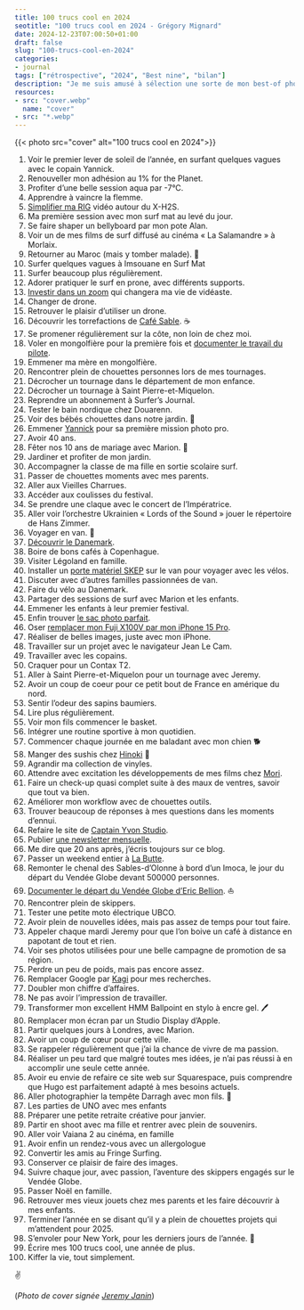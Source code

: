 ```yaml
---
title: 100 trucs cool en 2024
seotitle: "100 trucs cool en 2024 - Grégory Mignard"
date: 2024-12-23T07:00:50+01:00
draft: false
slug: "100-trucs-cool-en-2024"
categories:
- journal
tags: ["rétrospective", "2024", "Best nine", "bilan"]
description: "Je me suis amusé à sélection une sorte de mon best-of photo de l’année avec quelques moments marquants de mon année 2024."
resources:
- src: "cover.webp"
  name: "cover"
- src: "*.webp"
---
```


{{< photo src="cover" alt="100 trucs cool en 2024">}}

1. Voir le premier lever de soleil de l’année, en surfant quelques vagues avec le copain Yannick.
2. Renouveller mon adhésion au 1% for the Planet.
3. Profiter d’une belle session aqua par -7°C. 
4. Apprendre à vaincre la flemme.
5. [Simplifier ma RIG](https://gregorymignard.com/setup-video-fuji-xh2s/) vidéo autour du X-H2S.
6. Ma première session avec mon surf mat au levé du jour.
7. Se faire shaper un bellyboard par mon pote Alan.
8. Voir un de mes films de surf diffusé au cinéma « La Salamandre » à Morlaix.
9. Retourner au Maroc (mais y tomber malade). 🐪
10. Surfer quelques vagues à Imsouane en Surf Mat
11. Surfer beaucoup plus régulièrement.
12. Adorer pratiquer le surf en prone, avec différents supports.
13. [Investir dans un zoom](https://gregorymignard.com/sigma-18-50mm/) qui changera ma vie de vidéaste.
14. Changer de drone.
15. Retrouver le plaisir d’utiliser un drone.
16. Découvrir les torrefactions de [Café Sable](https://www.sable.cafe). ☕️
17. Se promener régulièrement sur la côte, non loin de chez moi.
18. Voler en mongolfière pour la première fois et [documenter le travail du pilote](https://captainyvon.fr/work/belc2024).
19. Emmener ma mère en mongolfière.
20. Rencontrer plein de chouettes personnes lors de mes tournages.
21. Décrocher un tournage dans le département de mon enfance.
22. Décrocher un tournage à Saint Pierre-et-Miquelon.
23. Reprendre un abonnement à Surfer’s Journal.
24. Tester le bain nordique chez Douarenn.
25. Voir des bébés chouettes dans notre jardin. 🦉
26. Emmener [Yannick](https://yannickschutz.com) pour sa première mission photo pro.
27. Avoir 40 ans.
28. Fêter nos 10 ans de mariage avec Marion. 💍
29. Jardiner et profiter de mon jardin.
30. Accompagner la classe de ma fille en sortie scolaire surf.
31. Passer de chouettes moments avec mes parents.
32. Aller aux Vieilles Charrues.
33. Accéder aux coulisses du festival.
34. Se prendre une claque avec le concert de l’Impératrice.
35. Aller voir l’orchestre Ukrainien « Lords of the Sound » jouer le répertoire de Hans Zimmer.
36. Voyager en van. 🚐
37. [Découvrir le Danemark](https://gregorymignard.com/roadtrip-danemark/).
38. Boire de bons cafés à Copenhague.
39. Visiter Légoland en famille.
40. Installer un [porte matériel SKEP](https://skep.life) sur le van pour voyager avec les vélos.
41. Discuter avec d’autres familles passionnées de van.
42. Faire du vélo au Danemark.
43. Partager des sessions de surf avec Marion et les enfants.
44. Emmener les enfants à leur premier festival.
45. Enfin trouver [le sac photo parfait](https://gregorymignard.com/peakdesign-travel-backpack30/).
46. Oser [remplacer mon Fuji X100V par mon iPhone 15 Pro](https://gregorymignard.com/x100viphone/).
47. Réaliser de belles images, juste avec mon iPhone.
48. Travailler sur un projet avec le navigateur Jean Le Cam.
49. Travailler avec les copains.
50. Craquer pour un Contax T2.
51. Aller à Saint Pierre-et-Miquelon pour un tournage avec Jeremy.
52. Avoir un coup de coeur pour ce petit bout de France en amérique du nord.
53. Sentir l’odeur des sapins baumiers.
54. Lire plus régulièrement.
55. Voir mon fils commencer le basket.
56. Intégrer une routine sportive à mon quotidien.
57. Commencer chaque journée en me baladant avec mon chien 🐕
58. Manger des sushis chez [Hinoki](https://hinoki-sushi.com/) 🍣
59. Agrandir ma collection de vinyles.
60. Attendre avec excitation les développements de mes films chez [Mori](https://morifilmlab.com).
61. Faire un check-up quasi complet suite à des maux de ventres, savoir que tout va bien.
62. Améliorer mon workflow avec de chouettes outils.
63. Trouver beaucoup de réponses à mes questions dans les moments d’ennui.
64. Refaire le site de [Captain Yvon Studio](https://captainyvon.fr).
65. Publier [une newsletter mensuelle](http://slowisbeautiful.substack.com).
66. Me dire que 20 ans après, j’écris toujours sur ce blog.
67. Passer un weekend entier à [La Butte](https://labutte.fr).
68. Remonter le chenal des Sables-d’Olonne à bord d’un Imoca, le jour du départ du Vendée Globe devant 500000 personnes.
69. [Documenter le départ du Vendée Globe d’Eric Bellion](https://gregorymignard.com/vendee-globe-2024/). ⛵️
70. Rencontrer plein de skippers.
71. Tester une petite moto électrique UBCO.
72. Avoir plein de nouvelles idées, mais pas assez de temps pour tout faire.
73. Appeler chaque mardi Jeremy pour que l’on boive un café à distance en papotant de tout et rien.
74. Voir ses photos utilisées pour une belle campagne de promotion de sa région.
75. Perdre un peu de poids, mais pas encore assez.
76. Remplacer Google par [Kagi](http://kagi.com) pour mes recherches.
77. Doubler mon chiffre d’affaires.
78. Ne pas avoir l’impression de travailler.
79. Transformer mon excellent HMM Ballpoint en stylo à encre gel. 🖊️
80. Remplacer mon écran par un Studio Display d’Apple.
81. Partir quelques jours à Londres, avec Marion. 
82. Avoir un coup de cœur pour cette ville.
83. Se rappeler régulièrement que j’ai la chance de vivre de ma passion.
84. Réaliser un peu tard que malgré toutes mes idées, je n’ai pas réussi à en accomplir une seule cette année.
85. Avoir eu envie de refaire ce site web sur Squarespace, puis comprendre que Hugo est parfaitement adapté à mes besoins actuels.
86. Aller photographier la tempête Darragh avec mon fils. 🌊
87. Les parties de UNO avec mes enfants
88. Préparer une petite retraite créative pour janvier.
89. Partir en shoot avec ma fille et rentrer avec plein de souvenirs.
90. Aller voir Vaiana 2 au cinéma, en famille
91. Avoir enfin un rendez-vous avec un allergologue
92. Convertir les amis au Fringe Surfing.
93. Conserver ce plaisir de faire des images.
94. Suivre chaque jour, avec passion, l’aventure des skippers engagés sur le Vendée Globe.
95. Passer Noël en famille.
96. Retrouver mes vieux jouets chez mes parents et les faire découvrir à mes enfants.
97. Terminer l’année en se disant qu’il y a plein de chouettes projets qui m’attendent pour 2025.
98. S’envoler pour New York, pour les derniers jours de l’année. 🗽
99. Écrire mes 100 trucs cool, une année de plus.
100. Kiffer la vie, tout simplement.  

✌️

(*Photo de cover signée [Jeremy Janin](https://jeremyjanin.com)*)
